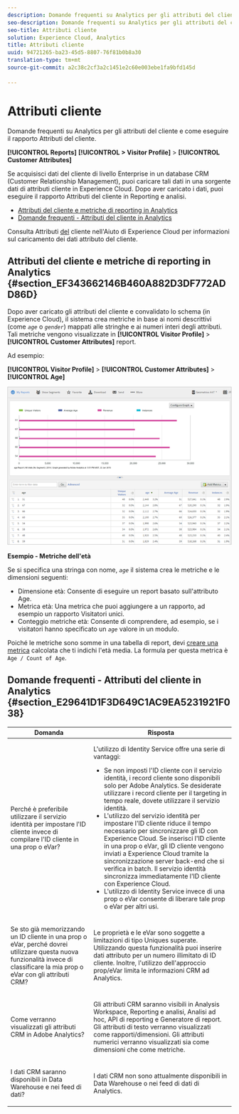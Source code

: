 ```yaml
---
description: Domande frequenti su Analytics per gli attributi del cliente e come eseguire il rapporto Attributi del cliente.
seo-description: Domande frequenti su Analytics per gli attributi del cliente e come eseguire il rapporto Attributi del cliente.
seo-title: Attributi cliente
solution: Experience Cloud, Analytics
title: Attributi cliente
uuid: 94721265-ba23-45d5-8807-76f81b0b8a30
translation-type: tm+mt
source-git-commit: a2c38c2cf3a2c1451e2c60e003ebe1fa9bfd145d

---
```



# Attributi cliente

Domande frequenti su Analytics per gli attributi del cliente e come eseguire il rapporto Attributi del cliente.

**[!UICONTROL Reports]** **[!UICONTROL > Visitor Profile]** &gt; **[!UICONTROL Customer Attributes]**

Se acquisisci dati del cliente di livello Enterprise in un database CRM (Customer Relationship Management), puoi caricare tali dati in una sorgente dati di attributi cliente in Experience Cloud. Dopo aver caricato i dati, puoi eseguire il rapporto Attributi del cliente in Reporting e analisi.

* [Attributi del cliente e metriche di reporting in Analytics](../../../components/c-variables/dimensionslist/reports-customer-attributes.md#section_EF343662146B460A882D3DF772ADD86D)
* [Domande frequenti - Attributi del cliente in Analytics](../../../components/c-variables/dimensionslist/reports-customer-attributes.md#section_E29641D1F3D649C1AC9EA5231921F038)

Consulta Attributi [del](https://marketing.adobe.com/resources/help/en_US/mcloud/attributes.html) cliente nell'Aiuto di Experience Cloud per informazioni sul caricamento dei dati attributo del cliente.

## Attributi del cliente e metriche di reporting in Analytics {#section_EF343662146B460A882D3DF772ADD86D}

Dopo aver caricato gli attributi del cliente e convalidato lo schema (in Experience Cloud), il sistema crea metriche in base ai nomi descrittivi (come *`age`* o *`gender`*) mappati alle stringhe e ai numeri interi degli attributi. Tali metriche vengono visualizzate in **[!UICONTROL Visitor Profile]** &gt; **[!UICONTROL Customer Attributes]** report.

Ad esempio:

**[!UICONTROL Visitor Profile]** &gt; **[!UICONTROL Customer Attributes]** &gt; **[!UICONTROL Age]**

![](assets/report_age.png)

**Esempio - Metriche dell'età**

Se si specifica una stringa con nome, *`age`* il sistema crea le metriche e le dimensioni seguenti:

* Dimensione età: Consente di eseguire un report basato sull'attributo Age.
* Metrica età: Una metrica che puoi aggiungere a un rapporto, ad esempio un rapporto Visitatori unici.
* Conteggio metriche età: Consente di comprendere, ad esempio, se i visitatori hanno specificato un *`age`* valore in un modulo.

Poiché le metriche sono somme in una tabella di report, devi [creare una metrica](https://marketing.adobe.com/resources/help/en_US/analytics/calcmetrics/) calcolata che ti indichi l'età media. La formula per questa metrica è `Age / Count of Age`.

## Domande frequenti - Attributi del cliente in Analytics {#section_E29641D1F3D649C1AC9EA5231921F038}

<table id="table_88631069013B408EBB0A810657662B36"> 
 <thead> 
  <tr> 
   <th colname="col1" class="entry"> Domanda </th> 
   <th colname="col2" class="entry"> Risposta </th> 
  </tr> 
 </thead>
 <tbody> 
  <tr> 
   <td colname="col1"> <p>Perché è preferibile utilizzare il servizio identità per impostare l'ID cliente invece di compilare l'ID cliente in una prop o eVar? </p> </td> 
   <td colname="col2"> <p>L'utilizzo di Identity Service offre una serie di vantaggi: </p> 
    <ul id="ul_5D3659604D43419F9CA5920B4F93728E"> 
     <li id="li_BA2EF0715C5A47EFAFA7191CFAD088A4">Se non imposti l'ID cliente con il servizio identità, i record cliente sono disponibili solo per Adobe Analytics. Se desiderate utilizzare i record cliente per il targeting in tempo reale, dovete utilizzare il servizio identità. </li> 
     <li id="li_228358684E474A298E39578D427BF932">L'utilizzo del servizio identità per impostare l'ID cliente riduce il tempo necessario per sincronizzare gli ID con Experience Cloud. Se inserisci l'ID cliente in una prop o eVar, gli ID cliente vengono inviati a Experience Cloud tramite la sincronizzazione server back-end che si verifica in batch. Il servizio identità sincronizza immediatamente l'ID cliente con Experience Cloud. </li> 
     <li id="li_BCF28219E4014FCF9F747C3D8D270526"> L'utilizzo di Identity Service invece di una prop o eVar consente di liberare tale prop o eVar per altri usi. </li> 
    </ul> </td> 
  </tr> 
  <tr> 
   <td colname="col1"> <p>Se sto già memorizzando un ID cliente in una prop o eVar, perché dovrei utilizzare questa nuova funzionalità invece di classificare la mia prop o eVar con gli attributi CRM? </p> </td> 
   <td colname="col2"> <p>Le proprietà e le eVar sono soggette a limitazioni di tipo Uniques superate. Utilizzando questa funzionalità puoi inserire dati attributo per un numero illimitato di ID cliente. Inoltre, l'utilizzo dell'approccio prop/eVar limita le informazioni CRM ad Analytics. </p> </td> 
  </tr> 
  <tr> 
   <td colname="col1"> <p>Come verranno visualizzati gli attributi CRM in Adobe Analytics? </p> </td> 
   <td colname="col2"> <p>Gli attributi CRM saranno visibili in Analysis Workspace, Reporting e analisi, Analisi ad hoc, API di reporting e Generatore di report. Gli attributi di testo verranno visualizzati come rapporti/dimensioni. Gli attributi numerici verranno visualizzati sia come dimensioni che come metriche. </p> </td> 
  </tr> 
  <tr> 
   <td colname="col1"> <p>I dati CRM saranno disponibili in Data Warehouse e nei feed di dati? </p> </td> 
   <td colname="col2"> <p>I dati CRM non sono attualmente disponibili in Data Warehouse o nei feed di dati di Analytics. </p> </td> 
  </tr> 
 </tbody> 
</table>

